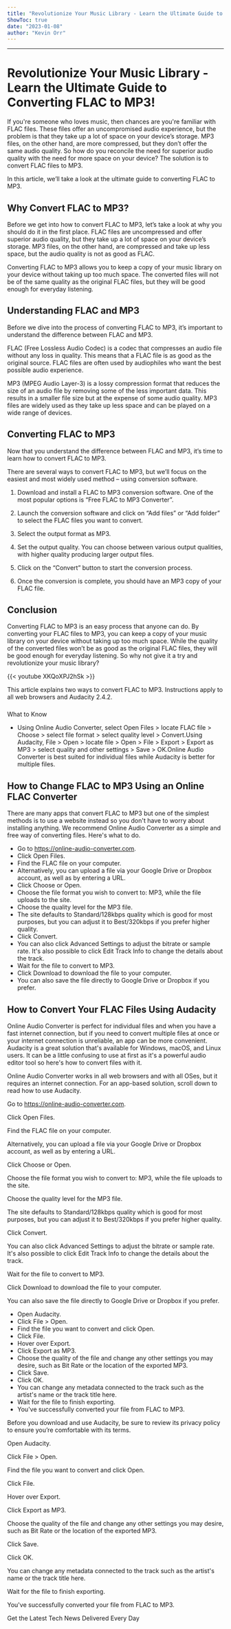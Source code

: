 ```yaml
---
title: "Revolutionize Your Music Library - Learn the Ultimate Guide to Converting FLAC to MP3!"
ShowToc: true 
date: "2023-01-08"
author: "Kevin Orr"
---
```

*****
# Revolutionize Your Music Library - Learn the Ultimate Guide to Converting FLAC to MP3!

If you're someone who loves music, then chances are you're familiar with FLAC files. These files offer an uncompromised audio experience, but the problem is that they take up a lot of space on your device’s storage. MP3 files, on the other hand, are more compressed, but they don’t offer the same audio quality. So how do you reconcile the need for superior audio quality with the need for more space on your device? The solution is to convert FLAC files to MP3. 

In this article, we’ll take a look at the ultimate guide to converting FLAC to MP3.

## Why Convert FLAC to MP3?

Before we get into how to convert FLAC to MP3, let’s take a look at why you should do it in the first place. FLAC files are uncompressed and offer superior audio quality, but they take up a lot of space on your device’s storage. MP3 files, on the other hand, are compressed and take up less space, but the audio quality is not as good as FLAC. 

Converting FLAC to MP3 allows you to keep a copy of your music library on your device without taking up too much space. The converted files will not be of the same quality as the original FLAC files, but they will be good enough for everyday listening.

## Understanding FLAC and MP3

Before we dive into the process of converting FLAC to MP3, it’s important to understand the difference between FLAC and MP3. 

FLAC (Free Lossless Audio Codec) is a codec that compresses an audio file without any loss in quality. This means that a FLAC file is as good as the original source. FLAC files are often used by audiophiles who want the best possible audio experience.

MP3 (MPEG Audio Layer-3) is a lossy compression format that reduces the size of an audio file by removing some of the less important data. This results in a smaller file size but at the expense of some audio quality. MP3 files are widely used as they take up less space and can be played on a wide range of devices.

## Converting FLAC to MP3

Now that you understand the difference between FLAC and MP3, it’s time to learn how to convert FLAC to MP3. 

There are several ways to convert FLAC to MP3, but we’ll focus on the easiest and most widely used method – using conversion software.

1. Download and install a FLAC to MP3 conversion software. One of the most popular options is “Free FLAC to MP3 Converter”.

2. Launch the conversion software and click on “Add files” or “Add folder” to select the FLAC files you want to convert.

3. Select the output format as MP3.

4. Set the output quality. You can choose between various output qualities, with higher quality producing larger output files.

5. Click on the “Convert” button to start the conversion process.

6. Once the conversion is complete, you should have an MP3 copy of your FLAC file.

## Conclusion

Converting FLAC to MP3 is an easy process that anyone can do. By converting your FLAC files to MP3, you can keep a copy of your music library on your device without taking up too much space. While the quality of the converted files won’t be as good as the original FLAC files, they will be good enough for everyday listening. So why not give it a try and revolutionize your music library?

{{< youtube XKQoXPJ2hSk >}} 




This article explains two ways to convert FLAC to MP3. Instructions apply to all web browsers and Audacity 2.4.2.

 
### 
What to Know
 
- Using Online Audio Converter, select Open Files > locate FLAC file > Choose > select file format > select quality level > Convert.Using Audacity, File > Open > locate file > Open > File > Export > Export as MP3 > select quality and other settings > Save > OK.Online Audio Converter is best suited for individual files while Audacity is better for multiple files.

 
##   How to Change FLAC to MP3 Using an Online FLAC Converter  
 

There are many apps that convert FLAC to MP3 but one of the simplest methods is to use a website instead so you don't have to worry about installing anything. We recommend Online Audio Converter as a simple and free way of converting files. Here's what to do.

 
- Go to https://online-audio-converter.com.
 - Click Open Files.
 - Find the FLAC file on your computer.
 - Alternatively, you can upload a file via your Google Drive or Dropbox account, as well as by entering a URL.
 - Click Choose or Open.
 - Choose the file format you wish to convert to: MP3, while the file uploads to the site.
 - Choose the quality level for the MP3 file.
 - The site defaults to Standard/128kbps quality which is good for most purposes, but you can adjust it to Best/320kbps if you prefer higher quality.
 - Click Convert.
 - You can also click Advanced Settings to adjust the bitrate or sample rate. It's also possible to click Edit Track Info to change the details about the track.
 - Wait for the file to convert to MP3.
 - Click Download to download the file to your computer.
 - You can also save the file directly to Google Drive or Dropbox if you prefer.

 
##   How to Convert Your FLAC Files Using Audacity  
 

Online Audio Converter is perfect for individual files and when you have a fast internet connection, but if you need to convert multiple files at once or your internet connection is unreliable, an app can be more convenient. Audacity is a great solution that's available for Windows, macOS, and Linux users. It can be a little confusing to use at first as it's a powerful audio editor tool so here's how to convert files with it.

 
Online Audio Converter works in all web browsers and with all OSes, but it requires an internet connection. For an app-based solution, scroll down to read how to use Audacity.
 

Go to https://online-audio-converter.com.

 

Click Open Files.

 

Find the FLAC file on your computer.

 
Alternatively, you can upload a file via your Google Drive or Dropbox account, as well as by entering a URL.
 

Click Choose or Open.

 

Choose the file format you wish to convert to: MP3, while the file uploads to the site.

 

Choose the quality level for the MP3 file.

 
The site defaults to Standard/128kbps quality which is good for most purposes, but you can adjust it to Best/320kbps if you prefer higher quality.
 

Click Convert.

 
You can also click Advanced Settings to adjust the bitrate or sample rate. It's also possible to click Edit Track Info to change the details about the track.
 

Wait for the file to convert to MP3.

 

Click Download to download the file to your computer.

 
You can also save the file directly to Google Drive or Dropbox if you prefer.
 
- Open Audacity.
 - Click File > Open.
 - Find the file you want to convert and click Open.
 - Click File.
 - Hover over Export.
 - Click Export as MP3.
 - Choose the quality of the file and change any other settings you may desire, such as Bit Rate or the location of the exported MP3.
 - Click Save.
 - Click OK.
 - You can change any metadata connected to the track such as the artist's name or the track title here.
 - Wait for the file to finish exporting.
 - You've successfully converted your file from FLAC to MP3.

 
Before you download and use Audacity, be sure to review its privacy policy to ensure you’re comfortable with its terms.
 

Open Audacity.

 

Click File > Open.

 

Find the file you want to convert and click Open.

 

Click File.

 

Hover over Export.

 

Click Export as MP3.

 

Choose the quality of the file and change any other settings you may desire, such as Bit Rate or the location of the exported MP3.

 

Click Save.

 

Click OK.

 
You can change any metadata connected to the track such as the artist's name or the track title here.
 

Wait for the file to finish exporting. 

 

You've successfully converted your file from FLAC to MP3.

 

Get the Latest Tech News Delivered Every Day




